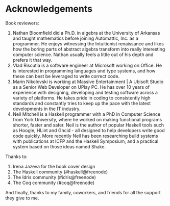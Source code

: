 # Acknowledgements

Book reviewers:

1. Nathan Bloomfield did a Ph.D. in algebra at the University of Arkansas and taught mathematics before joining Automattic, Inc. as a programmer. He enjoys witnessing the Intuitionist renaissance and likes how the boring parts of abstract algebra transform into really interesting computer science. Nathan usually feels a little out of his depth and prefers it that way.
1. Vlad Riscutia is a software engineer at Microsoft working on Office. He is interested in programming languages and type systems, and how these can best be leveraged to write correct code.
1. Marin Nikolovski is working at Massive Entertainment | A Ubisoft Studio as a Senior Web Developer on UPlay PC. He has over 10 years of experience with designing, developing and testing software across a variety of platforms. He takes pride in coding to consistently high standards and constantly tries to keep up the pace with the latest developments in the IT industry.
1. Neil Mitchell is a Haskell programmer with a PhD in Computer Science from York University, where he worked on making functional programs shorter, faster and safer. Neil is the author of popular Haskell tools such as Hoogle, HLint and Ghcid - all designed to help developers write good code quickly. More recently Neil has been researching build systems with publications at ICFP and the Haskell Symposium, and a practical system based on those ideas named Shake.

Thanks to:

1. Irena Jazeva for the book cover design
1. The Haskell community (#haskell@freenode)
1. The Idris community (#idris@freenode)
1. The Coq community (#coq@freenode)

And finally, thanks to my family, coworkers, and friends for all the support they give to me.
